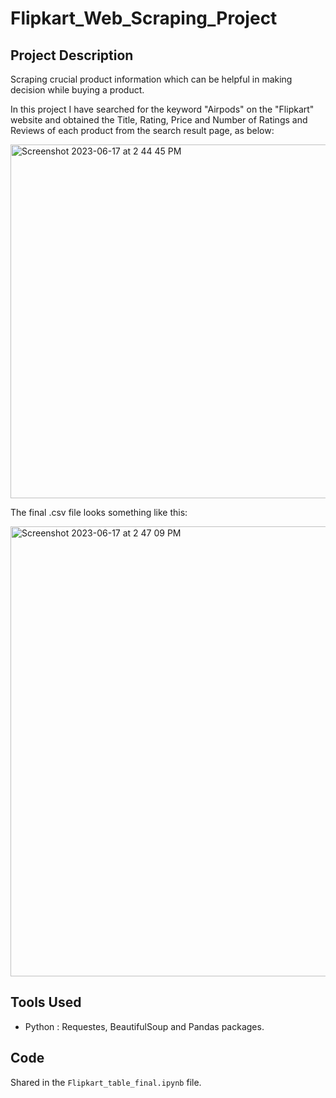 # Flipkart_Web_Scraping_Project

## Project Description
Scraping crucial product information which can be helpful in making decision while buying a product.

In this project I have searched for the keyword "Airpods" on the "Flipkart" website and obtained the Title, Rating, Price and Number of Ratings and Reviews of each product from the search result page, as below:

<img width="566" alt="Screenshot 2023-06-17 at 2 44 45 PM" src="https://github.com/sid-510/Flipkart_Web_Scraping_Project/assets/96101913/109079b5-1cf6-49e8-a624-6360e1b43ff4">

The final .csv file looks something like this:

<img width="720" alt="Screenshot 2023-06-17 at 2 47 09 PM" src="https://github.com/sid-510/Flipkart_Web_Scraping_Project/assets/96101913/1253d7c2-b99c-4f33-a0af-ba0c879d9b2a">

## Tools Used
- Python : Requestes, BeautifulSoup and Pandas packages.

## Code
Shared in the ```Flipkart_table_final.ipynb``` file.

